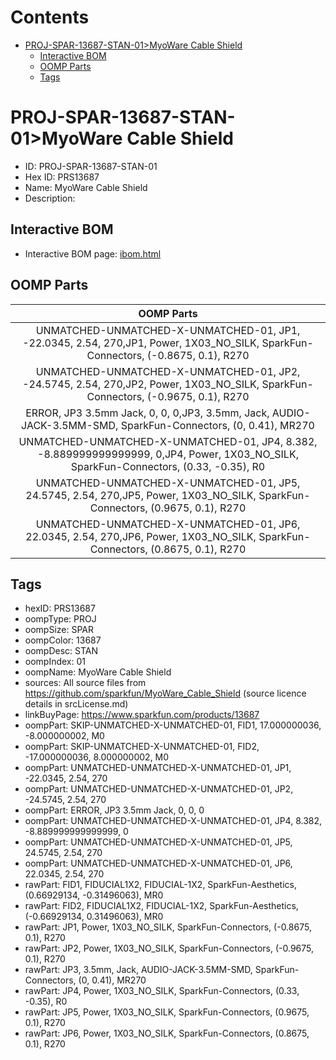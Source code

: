 



Contents
========

* [PROJ-SPAR-13687-STAN-01>MyoWare Cable Shield](#proj-spar-13687-stan-01myoware-cable-shield)
	* [Interactive BOM](#interactive-bom)
	* [OOMP Parts](#oomp-parts)
	* [Tags](#tags)

# PROJ-SPAR-13687-STAN-01>MyoWare Cable Shield

- ID: PROJ-SPAR-13687-STAN-01
- Hex ID: PRS13687
- Name: MyoWare Cable Shield
- Description: 

## Interactive BOM

- Interactive BOM page: [ibom.html](kicad/bom/ibom.html)

## OOMP Parts
  

|OOMP Parts|
| :---: |
|UNMATCHED-UNMATCHED-X-UNMATCHED-01, JP1, -22.0345, 2.54, 270,JP1, Power, 1X03_NO_SILK, SparkFun-Connectors, (-0.8675, 0.1), R270|
|UNMATCHED-UNMATCHED-X-UNMATCHED-01, JP2, -24.5745, 2.54, 270,JP2, Power, 1X03_NO_SILK, SparkFun-Connectors, (-0.9675, 0.1), R270|
|ERROR, JP3 3.5mm Jack, 0, 0, 0,JP3, 3.5mm, Jack, AUDIO-JACK-3.5MM-SMD, SparkFun-Connectors, (0, 0.41), MR270|
|UNMATCHED-UNMATCHED-X-UNMATCHED-01, JP4, 8.382, -8.889999999999999, 0,JP4, Power, 1X03_NO_SILK, SparkFun-Connectors, (0.33, -0.35), R0|
|UNMATCHED-UNMATCHED-X-UNMATCHED-01, JP5, 24.5745, 2.54, 270,JP5, Power, 1X03_NO_SILK, SparkFun-Connectors, (0.9675, 0.1), R270|
|UNMATCHED-UNMATCHED-X-UNMATCHED-01, JP6, 22.0345, 2.54, 270,JP6, Power, 1X03_NO_SILK, SparkFun-Connectors, (0.8675, 0.1), R270|

## Tags

- hexID: PRS13687
- oompType: PROJ
- oompSize: SPAR
- oompColor: 13687
- oompDesc: STAN
- oompIndex: 01
- oompName: MyoWare Cable Shield
- sources: All source files from https://github.com/sparkfun/MyoWare_Cable_Shield (source licence details in srcLicense.md)
- linkBuyPage: https://www.sparkfun.com/products/13687
- oompPart: SKIP-UNMATCHED-X-UNMATCHED-01, FID1, 17.000000036, -8.000000002, M0
- oompPart: SKIP-UNMATCHED-X-UNMATCHED-01, FID2, -17.000000036, 8.000000002, M0
- oompPart: UNMATCHED-UNMATCHED-X-UNMATCHED-01, JP1, -22.0345, 2.54, 270
- oompPart: UNMATCHED-UNMATCHED-X-UNMATCHED-01, JP2, -24.5745, 2.54, 270
- oompPart: ERROR, JP3 3.5mm Jack, 0, 0, 0
- oompPart: UNMATCHED-UNMATCHED-X-UNMATCHED-01, JP4, 8.382, -8.889999999999999, 0
- oompPart: UNMATCHED-UNMATCHED-X-UNMATCHED-01, JP5, 24.5745, 2.54, 270
- oompPart: UNMATCHED-UNMATCHED-X-UNMATCHED-01, JP6, 22.0345, 2.54, 270
- rawPart: FID1, FIDUCIAL1X2, FIDUCIAL-1X2, SparkFun-Aesthetics, (0.66929134, -0.31496063), MR0
- rawPart: FID2, FIDUCIAL1X2, FIDUCIAL-1X2, SparkFun-Aesthetics, (-0.66929134, 0.31496063), MR0
- rawPart: JP1, Power, 1X03_NO_SILK, SparkFun-Connectors, (-0.8675, 0.1), R270
- rawPart: JP2, Power, 1X03_NO_SILK, SparkFun-Connectors, (-0.9675, 0.1), R270
- rawPart: JP3, 3.5mm, Jack, AUDIO-JACK-3.5MM-SMD, SparkFun-Connectors, (0, 0.41), MR270
- rawPart: JP4, Power, 1X03_NO_SILK, SparkFun-Connectors, (0.33, -0.35), R0
- rawPart: JP5, Power, 1X03_NO_SILK, SparkFun-Connectors, (0.9675, 0.1), R270
- rawPart: JP6, Power, 1X03_NO_SILK, SparkFun-Connectors, (0.8675, 0.1), R270
